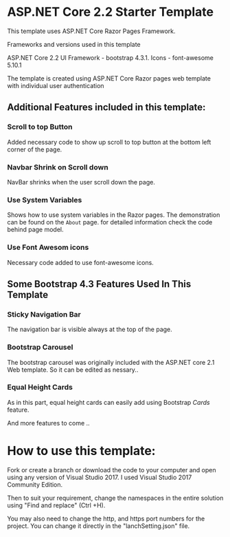 # ASP.NET Core 2.2 Starter Template

This template uses ASP.NET Core Razor Pages Framework.

Frameworks and versions used in this template

ASP.NET Core 2.2
UI Framework - bootstrap 4.3.1.
Icons - font-awesome 5.10.1

The template is created using ASP.NET Core Razor pages web template with individual user authentication

## Additional Features included in this template:

### Scroll to top Button
Added necessary code to show up scroll to top button at the bottom left corner of the page.

### Navbar Shrink on Scroll down
NavBar shrinks when the user scroll down the page.

### Use System Variables
Shows how to use system variables in the Razor pages. The demonstration can be found on the `About` page. for detailed information check the code behind page model.



### Use Font Awesom icons
Necessary code added to use font-awesome icons.

## Some Bootstrap 4.3 Features Used In This Template


### Sticky Navigation Bar
The navigation bar is visible always at the top of the page.

### Bootstrap Carousel
The bootstrap carousel was originally included with the ASP.NET core 2.1 Web template. So it can be edited as  nessary..

### Equal Height Cards
As in this part, equal height cards can easily add using Bootstrap <i>Cards</i> feature. 

And more features to come ..

# How to use this template:


Fork or create a branch or download the code to your computer and open using any version of Visual Studio 2017. I used Visual Studio 2017 Community Edition.

Then to suit your requirement, change the namespaces in the entire solution using "Find and replace" (Ctrl +H).

You may also need to change the http, and https port numbers for the project. You can change it directly in the "lanchSetting.json" file.



